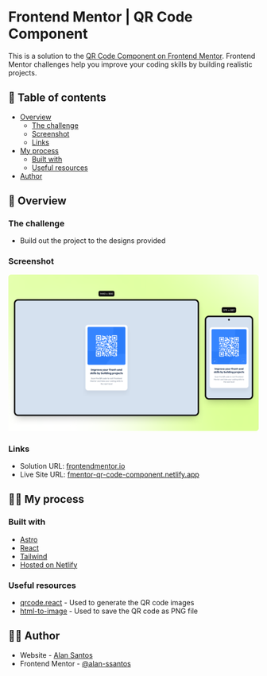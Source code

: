 # Frontend Mentor | QR Code Component

This is a solution to the [QR Code Component on Frontend Mentor](https://www.frontendmentor.io/challenges/profile-card-component-cfArpWshJ). Frontend Mentor challenges help you improve your coding skills by building realistic projects.

## 📜 Table of contents

- [Overview](#overview)
  - [The challenge](#the-challenge)
  - [Screenshot](#screenshot)
  - [Links](#links)
- [My process](#my-process)
  - [Built with](#built-with)
  - [Useful resources](#useful-resources)
- [Author](#author)

## 🔎 Overview

### The challenge

- Build out the project to the designs provided

### Screenshot

![](./public/screenshot.png)

### Links

- Solution URL: [frontendmentor.io](https://www.frontendmentor.io/solutions/qr-code-component-using-astro-react-and-tailwind-css-czHX9SfuIP)
- Live Site URL: [fmentor-qr-code-component.netlify.app](https://fmentor-qr-code-component.netlify.app/)

## 👨‍💻 My process

### Built with

- [Astro](https://astro.build/)
- [React](https://react.dev/)
- [Tailwind](https://tailwindcss.com/)
- [Hosted on Netlify](https://www.netlify.com/)

### Useful resources

- [qrcode.react](https://www.npmjs.com/package/qrcode.react) - Used to generate the QR code images
- [html-to-image](https://www.npmjs.com/package/html-to-image) - Used to save the QR code as PNG file

## 🙋‍♂️ Author

- Website - [Alan Santos](https://alansantos.dev.br/)
- Frontend Mentor - [@alan-ssantos](https://www.frontendmentor.io/profile/alan-ssantos)
